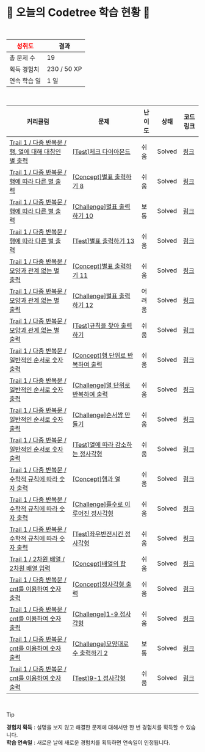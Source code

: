 # 🌲 오늘의 Codetree 학습 현황 🌲

<br />

| <span style="color:red;display:block;text-align:center;"> **성취도**</span> | 결과 |
|---|---|
| 총 문제 수 | 19 |
| 획득 경험치 | 230 / 50 XP |
| 연속 학습 일 | 1 일 |

<br />

|커리큘럼|문제|난이도|상태|코드 링크|
|---|---|---|---|---|
|[Trail 1 / 다중 반복문 / 행, 열에 대해 대칭인 별 출력](https://https://en.codetree.ai/trail-info/novice-low/)|[[Test]체크 다이아몬드](https://https://en.codetree.ai/trails/complete/curated-cards/test-check-diamond/)|쉬움|Solved|[링크](https://github.com/DoyeonKim9/codetree-TILs/blob/main/250111/%EC%B2%B4%ED%81%AC%20%EB%8B%A4%EC%9D%B4%EC%95%84%EB%AA%AC%EB%93%9C/check-diamond.py)|
|[Trail 1 / 다중 반복문 / 행에 따라 다른 별 출력](https://https://en.codetree.ai/trail-info/novice-low/)|[[Concept]별표 출력하기 8](https://https://en.codetree.ai/trails/complete/curated-cards/intro-print-star-8/)|쉬움|Solved|[링크](https://github.com/DoyeonKim9/codetree-TILs/blob/main/250111/%EB%B3%84%ED%91%9C%20%EC%B6%9C%EB%A0%A5%ED%95%98%EA%B8%B0%208/print-star-8.py)|
|[Trail 1 / 다중 반복문 / 행에 따라 다른 별 출력](https://https://en.codetree.ai/trail-info/novice-low/)|[[Challenge]별표 출력하기 10](https://https://en.codetree.ai/trails/complete/curated-cards/challenge-print-star-10/)|보통|Solved|[링크](https://github.com/DoyeonKim9/codetree-TILs/blob/main/250111/%EB%B3%84%ED%91%9C%20%EC%B6%9C%EB%A0%A5%ED%95%98%EA%B8%B0%2010/print-star-10.py)|
|[Trail 1 / 다중 반복문 / 행에 따라 다른 별 출력](https://https://en.codetree.ai/trail-info/novice-low/)|[[Test]별표 출력하기 13](https://https://en.codetree.ai/trails/complete/curated-cards/test-print-start-13/)|쉬움|Solved|[링크](https://github.com/DoyeonKim9/codetree-TILs/blob/main/250111/%EB%B3%84%ED%91%9C%20%EC%B6%9C%EB%A0%A5%ED%95%98%EA%B8%B0%2013/print-start-13.py)|
|[Trail 1 / 다중 반복문 / 모양과 관계 없는 별 출력](https://https://en.codetree.ai/trail-info/novice-low/)|[[Concept]별표 출력하기 11](https://https://en.codetree.ai/trails/complete/curated-cards/intro-print-star-11/)|쉬움|Solved|[링크](https://github.com/DoyeonKim9/codetree-TILs/blob/main/250111/%EB%B3%84%ED%91%9C%20%EC%B6%9C%EB%A0%A5%ED%95%98%EA%B8%B0%2011/print-star-11.py)|
|[Trail 1 / 다중 반복문 / 모양과 관계 없는 별 출력](https://https://en.codetree.ai/trail-info/novice-low/)|[[Challenge]별표 출력하기 12](https://https://en.codetree.ai/trails/complete/curated-cards/challenge-print-star-12/)|어려움|Solved|[링크](https://github.com/DoyeonKim9/codetree-TILs/blob/main/250111/%EB%B3%84%ED%91%9C%20%EC%B6%9C%EB%A0%A5%ED%95%98%EA%B8%B0%2012/print-star-12.py)|
|[Trail 1 / 다중 반복문 / 모양과 관계 없는 별 출력](https://https://en.codetree.ai/trail-info/novice-low/)|[[Test]규칙을 찾아 출력하기](https://https://en.codetree.ai/trails/complete/curated-cards/test-find-a-rule-and-print/)|쉬움|Solved|[링크](https://github.com/DoyeonKim9/codetree-TILs/blob/main/250111/%EA%B7%9C%EC%B9%99%EC%9D%84%20%EC%B0%BE%EC%95%84%20%EC%B6%9C%EB%A0%A5%ED%95%98%EA%B8%B0/find-a-rule-and-print.py)|
|[Trail 1 / 다중 반복문 / 일반적인 순서로 숫자 출력](https://https://en.codetree.ai/trail-info/novice-low/)|[[Concept]행 단위로 반복하여 출력](https://https://en.codetree.ai/trails/complete/curated-cards/intro-print-in-row/)|쉬움|Solved|[링크](https://github.com/DoyeonKim9/codetree-TILs/blob/main/250111/%ED%96%89%20%EB%8B%A8%EC%9C%84%EB%A1%9C%20%EB%B0%98%EB%B3%B5%ED%95%98%EC%97%AC%20%EC%B6%9C%EB%A0%A5/print-in-row.py)|
|[Trail 1 / 다중 반복문 / 일반적인 순서로 숫자 출력](https://https://en.codetree.ai/trail-info/novice-low/)|[[Challenge]열 단위로 반복하여 출력](https://https://en.codetree.ai/trails/complete/curated-cards/challenge-print-in-column/)|쉬움|Solved|[링크](https://github.com/DoyeonKim9/codetree-TILs/blob/main/250111/%EC%97%B4%20%EB%8B%A8%EC%9C%84%EB%A1%9C%20%EB%B0%98%EB%B3%B5%ED%95%98%EC%97%AC%20%EC%B6%9C%EB%A0%A5/print-in-column.py)|
|[Trail 1 / 다중 반복문 / 일반적인 순서로 숫자 출력](https://https://en.codetree.ai/trail-info/novice-low/)|[[Challenge]순서쌍 만들기](https://https://en.codetree.ai/trails/complete/curated-cards/challenge-making-order-pair/)|쉬움|Solved|[링크](https://github.com/DoyeonKim9/codetree-TILs/blob/main/250111/%EC%88%9C%EC%84%9C%EC%8C%8D%20%EB%A7%8C%EB%93%A4%EA%B8%B0/making-order-pair.py)|
|[Trail 1 / 다중 반복문 / 일반적인 순서로 숫자 출력](https://https://en.codetree.ai/trail-info/novice-low/)|[[Test]열에 따라 감소하는 정사각형](https://https://en.codetree.ai/trails/complete/curated-cards/test-a-square-that-decreases-with-heat/)|쉬움|Solved|[링크](https://github.com/DoyeonKim9/codetree-TILs/blob/main/250111/%EC%97%B4%EC%97%90%20%EB%94%B0%EB%9D%BC%20%EA%B0%90%EC%86%8C%ED%95%98%EB%8A%94%20%EC%A0%95%EC%82%AC%EA%B0%81%ED%98%95/a-square-that-decreases-with-heat.py)|
|[Trail 1 / 다중 반복문 / 수학적 규칙에 따라 숫자 출력](https://https://en.codetree.ai/trail-info/novice-low/)|[[Concept]행과 열](https://https://en.codetree.ai/trails/complete/curated-cards/intro-row-column/)|쉬움|Solved|[링크](https://github.com/DoyeonKim9/codetree-TILs/blob/main/250111/%ED%96%89%EA%B3%BC%20%EC%97%B4/row-column.py)|
|[Trail 1 / 다중 반복문 / 수학적 규칙에 따라 숫자 출력](https://https://en.codetree.ai/trail-info/novice-low/)|[[Challenge]홀수로 이루어진 정사각형](https://https://en.codetree.ai/trails/complete/curated-cards/challenge-square-with-odd-numbers/)|쉬움|Solved|[링크](https://github.com/DoyeonKim9/codetree-TILs/blob/main/250111/%ED%99%80%EC%88%98%EB%A1%9C%20%EC%9D%B4%EB%A3%A8%EC%96%B4%EC%A7%84%20%EC%A0%95%EC%82%AC%EA%B0%81%ED%98%95/square-with-odd-numbers.py)|
|[Trail 1 / 다중 반복문 / 수학적 규칙에 따라 숫자 출력](https://https://en.codetree.ai/trail-info/novice-low/)|[[Test]좌우반전시킨 정사각형](https://https://en.codetree.ai/trails/complete/curated-cards/test-left-right-inverted-square/)|쉬움|Solved|[링크](https://github.com/DoyeonKim9/codetree-TILs/blob/main/250111/%EC%A2%8C%EC%9A%B0%EB%B0%98%EC%A0%84%EC%8B%9C%ED%82%A8%20%EC%A0%95%EC%82%AC%EA%B0%81%ED%98%95/left-right-inverted-square.py)|
|[Trail 1 / 2차원 배열 / 2차원 배열 입력](https://https://en.codetree.ai/trail-info/novice-low/)|[[Concept]배열의 합](https://https://en.codetree.ai/trails/complete/curated-cards/intro-sum-of-array/)|쉬움|Solved|[링크](https://github.com/DoyeonKim9/codetree-TILs/blob/main/250111/%EB%B0%B0%EC%97%B4%EC%9D%98%20%ED%95%A9/sum-of-array.py)|
|[Trail 1 / 다중 반복문 / cnt를 이용하여 숫자 출력](https://https://en.codetree.ai/trail-info/novice-low/)|[[Concept]정사각형 출력](https://https://en.codetree.ai/trails/complete/curated-cards/intro-print-square/)|쉬움|Solved|[링크](https://github.com/DoyeonKim9/codetree-TILs/blob/main/250111/%EC%A0%95%EC%82%AC%EA%B0%81%ED%98%95%20%EC%B6%9C%EB%A0%A5/print-square.py)|
|[Trail 1 / 다중 반복문 / cnt를 이용하여 숫자 출력](https://https://en.codetree.ai/trail-info/novice-low/)|[[Challenge]1-9 정사각형](https://https://en.codetree.ai/trails/complete/curated-cards/challenge-1-9-square/)|쉬움|Solved|[링크](https://github.com/DoyeonKim9/codetree-TILs/blob/main/250111/1-9%20%EC%A0%95%EC%82%AC%EA%B0%81%ED%98%95/1-9-square.py)|
|[Trail 1 / 다중 반복문 / cnt를 이용하여 숫자 출력](https://https://en.codetree.ai/trail-info/novice-low/)|[[Challenge]모양대로 수 출력하기 2](https://https://en.codetree.ai/trails/complete/curated-cards/challenge-print-out-numbers-in-specific-shape-2/)|보통|Solved|[링크](https://github.com/DoyeonKim9/codetree-TILs/blob/main/250111/%EB%AA%A8%EC%96%91%EB%8C%80%EB%A1%9C%20%EC%88%98%20%EC%B6%9C%EB%A0%A5%ED%95%98%EA%B8%B0%202/print-out-numbers-in-specific-shape-2.py)|
|[Trail 1 / 다중 반복문 / cnt를 이용하여 숫자 출력](https://https://en.codetree.ai/trail-info/novice-low/)|[[Test]9-1 정사각형](https://https://en.codetree.ai/trails/complete/curated-cards/test-9-1-square/)|쉬움|Solved|[링크](https://github.com/DoyeonKim9/codetree-TILs/blob/main/250111/9-1%20%EC%A0%95%EC%82%AC%EA%B0%81%ED%98%95/9-1-square.py)|


<br />

> [!TIP]
> **경험치 획득** : 설명을 보지 않고 해결한 문제에 대해서만 한 번 경험치를 획득할 수 있습니다.  
> **학습 연속일** : 새로운 날에 새로운 경험치를 획득하면 연속일이 인정됩니다.

